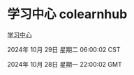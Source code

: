# 学习中心 colearnhub
[学习中心](http://219.139.197.74:56308/colearnhub/)

2024年 10月 29日 星期二 06:00:02 CST

2024年 10月 28日 星期一 22:00:02 GMT
